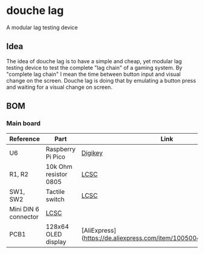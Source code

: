 # douche lag
A modular lag testing device

## Idea
The idea of douche lag is to have a simple and cheap, yet modular lag testing device to test the complete "lag chain" of a gaming system.
By "complete lag chain" I mean the time between button input and visual change on the screen.
Douche lag is doing that by emulating a button press and waiting for a visual change on screen.

## BOM
### Main board
| **Reference** | **Part** | **Link** |
|---------|------|------|
| U6 | Raspberry Pi Pico | [Digikey](https://www.digikey.com/en/products/detail/raspberry-pi/SC0915/13624793)|
| R1, R2 | 10k Ohm resistor 0805 | [LCSC](https://www.lcsc.com/product-detail/Chip-Resistor-Surface-Mount_UNI-ROYAL-Uniroyal-Elec-0805W8F1002T5E_C17414.html)|
| SW1, SW2 | Tactile switch | [LCSC](https://www.lcsc.com/product-detail/Tactile-Switches_BZCN-TSB008A2518A_C2888455.html)|
| Mini DIN 6 connector | [LCSC](https://www.lcsc.com/product-detail/Circular-Connectors-Cable-Connectors_CONNFLY-Elec-DS1093-01-PN60_C77848.html)|
| PCB1 | 128x64 OLED display | [AliExpress] (https://de.aliexpress.com/item/1005004242677199.html)
